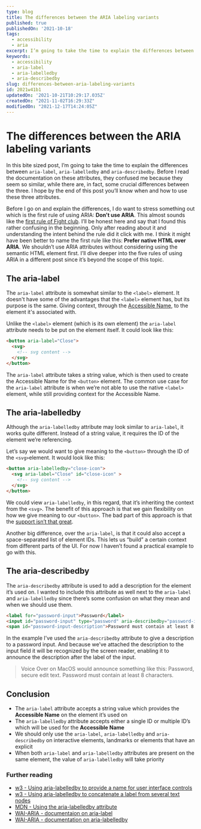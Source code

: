 ```yaml
---
type: blog
title: The differences between the ARIA labeling variants
published: true
publishedOn: '2021-10-18'
tags:
  - accessibility
  - aria
excerpt: I’m going to take the time to explain the differences between `aria-label`, `aria-labelledby` and `aria-describedby`. How they're used and what their use cases are.
keywords:
  - accessibility
  - aria-label
  - aria-labelledby
  - aria-describedby
slug: differences-between-aria-labeling-variants
id: 2021w41b1
updatedOn: '2021-10-21T10:29:17.035Z'
createdOn: "2021-11-02T16:29:33Z"
modifiedOn: "2021-12-17T14:24:05Z"
---
```


# The differences between the ARIA labeling variants

In this bite sized post, I’m going to take the time to explain the differences between `aria-label`, `aria-labelledby` and `aria-describedby`. Before I read the documentation on these attributes, they confused me because they seem so similar, while there are, in fact, some crucial differences between the three. I hope by the end of this post you’ll know when and how to use these three attributes.

Before I go on and explain the differences, I do want to stress something out which is the first rule of using ARIA: **Don't use ARIA**. This almost sounds like the [first rule of Fight club](https://www.rottentomatoes.com/m/fight_club/quotes/#:~:text=to%20Fight%20Club.-,The%20first%20rule%20of%20Fight%20Club%20is%3A%20you%20do%20not,out%2C%20the%20fight%20is%20over.). I’ll be honest here and say that I found this rather confusing in the beginning. Only after reading about it and understanding the intent behind the rule did it click with me. I think it might have been better to name the first rule like this: **Prefer native HTML over ARIA**. We shouldn’t use ARIA attributes without considering using the semantic HTML element first. I’ll dive deeper into the five rules of using ARIA in a different post since it’s beyond the scope of this topic.

## The aria-label

The `aria-label` attribute is somewhat similar to the `<label>` element. It doesn't have some of the advantages that the `<label>` element has, but its purpose is the same. Giving context, through the [Accessible Name](https://www.w3.org/TR/accname-1.2/), to the element it's associated with.

Unlike the `<label>` element (which is its own element) the `aria-label` attribute needs to be put on the element itself. It could look like this:

```html
<button aria-label="Close">
  <svg>
    <!-- svg content -->
  </svg>
</button>
```

The `aria-label` attribute takes a string value, which is then used to create the Accessible Name for the `<button>` element. The common use case for the `aria-label` attribute is when we’re not able to use the native `<label>` element, while still providing context for the Accessible Name.

## The aria-labelledby

Although the `aria-labelledby` attribute may look similar to `aria-label`, it works quite different. Instead of a string value, it requires the ID of the element we’re referencing.

Let’s say we would want to give meaning to the `<button>` through the ID of the `<svg>`element. It would look like this:

```html
<button aria-labelledby="close-icon">
  <svg aria-label="Close" id="close-icon" >
    <!-- svg content -->
  </svg>
</button>
```

We could view `aria-labelledby`, in this regard, that it’s inheriting the context from the `<svg>`. The benefit of this approach is that we gain flexibility on how we give meaning to our `<button>`. The bad part of this approach is that the [support isn’t that great](https://a11ysupport.io/tech/aria/aria-labelledby_attribute).

Another big difference, over the `aria-label`, is that it could also accept a space-separated list of element IDs. This lets us “build” a certain context from different parts of the UI. For now I haven’t found a practical example to go with this.

## The aria-describedby

The `aria-describedby` attribute is used to add a description for the element it’s used on. I wanted to include this attribute as well next to the `aria-label` and `aria-labelledby` since there’s some confusion on what they mean and when we should use them.

```html
<label for="password-input">Password</label>
<input id="password-input" type="password" aria-describedby="password-input-description">
<span id="password-input-description">Password must contain at least 8 characters<span>
```

In the example I’ve used the `aria-describedby` attribute to give a description to a password input. And because we’ve attached the description to the input field it will be recognized by the screen reader, enabling it to announce the description after the label of the input.

> Voice Over on MacOS would announce something like this: Password, secure edit text. Password must contain at least 8 characters.

## Conclusion

- The `aria-label` attribute accepts a string value which provides the **Accessible Name** on the element it’s used on
- The `aria-labelledby` attribute accepts either a single ID or multiple ID’s which will be used for the **Accessible Name**
- We should only use the `aria-label`, `aria-labelledby` and `aria-describedby` on interactive elements, landmarks or elements that have an explicit
- When both `aria-label` and `aria-labelledby` attributes are present on the same element, the value of `aria-labelledby` will take priority

### Further reading

- [w3 - Using aria-labelledby to provide a name for user interface controls](https://www.w3.org/TR/WCAG20-TECHS/ARIA16.html)
- [w3 - Using aria-labelledby to concatenate a label from several text nodes](https://www.w3.org/TR/WCAG20-TECHS/ARIA9)
- [MDN - Using the aria-labelledby attribute](https://developer.mozilla.org/en-US/docs/Web/Accessibility/ARIA/ARIA_Techniques/Using_the_aria-labelledby_attribute)
- [WAI-ARIA - documentaion on aria-label](https://www.w3.org/TR/wai-aria/#aria-label)
- [WAI-ARIA - documentation on aria-labelledby](https://www.w3.org/TR/wai-aria/#aria-labelledby)
